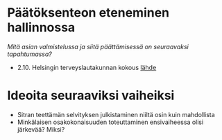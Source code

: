 # Päätöksenteon eteneminen hallinnossa
_Mitä asian valmistelussa ja siitä päättämisessä on seuraavaksi tapahtumassa?_
- 2.10. Helsingin terveyslautakunnan kokous [lähde](https://twitter.com/sumuvuori/status/245531267867766785)


# Ideoita seuraaviksi vaiheiksi
- Sitran teettämän selvityksen julkistaminen niiltä osin kuin mahdollista
- Minkälaisen osakokonaisuuden toteuttaminen ensivaiheessa olisi järkevää? Miksi?
